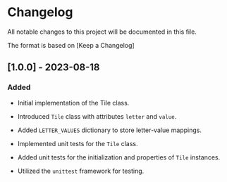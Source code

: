 # Changelog

All notable changes to this project will be documented in this file.

The format is based on [Keep a Changelog]



## [1.0.0] - 2023-08-18

### Added

- Initial implementation of the Tile class.
- Introduced `Tile` class with attributes `letter` and `value`.
- Added `LETTER_VALUES` dictionary to store letter-value mappings.

- Implemented unit tests for the `Tile` class.
- Added unit tests for the initialization and properties of `Tile` instances.
- Utilized the `unittest` framework for testing.
